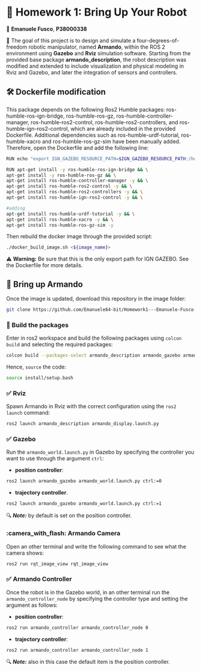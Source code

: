 # :robot: Homework 1: Bring Up Your Robot
:construction_worker: **Emanuele Fusco**, __P38000338__

:dart: The goal of this project is to design and simulate a four-degrees-of-freedom robotic manipulator, named **Armando**, within the ROS 2 environment using **Gazebo** and **Rviz** simulation software. 
Starting from the provided base package **armando_description**, the robot description was modified and extended to include visualization and physical modeling in Rviz and Gazebo, and later the integration of sensors and controllers.
 
## :hammer_and_wrench: Dockerfile modification
This package depends on the following Ros2 Humble packages: ros-humble-ros-ign-bridge, ros-humble-ros-gz, ros-humble-controller-manager, ros-humble-ros2-control, ros-humble-ros2-controllers, and ros-humble-ign-ros2-control, which are already included in the provided Dockerfile. Additional dependencies such as ros-humble-urdf-tutorial, ros-humble-xacro and ros-humble-ros-gz-sim have been manually added.
Therefore, open the Dockerfile and add the following line:
```sh
RUN echo "export IGN_GAZEBO_RESOURCE_PATH=$IGN_GAZEBO_RESOURCE_PATH:/home/user/ros2_ws/src/armando_gazebo/models" >> ${HOME}/.bashrc

RUN apt-get install -y ros-humble-ros-ign-bridge && \
apt-get install -y ros-humble-ros-gz && \
apt-get install ros-humble-controller-manager -y && \
apt-get install ros-humble-ros2-control -y && \
apt-get install ros-humble-ros2-controllers -y && \
apt-get install ros-humble-ign-ros2-control -y && \

#adding 
apt-get install ros-humble-urdf-tutorial -y && \
apt-get install ros-humble-xacro -y && \
apt-get install ros-humble-ros-gz-sim -y
```
Then rebuild the docker image through the provided script:
```sh
./docker_build_image.sh <${image_name}>
```
:warning: **Warning:** Be sure that this is the only export path for IGN GAZEBO. See the Dockerfile for more details.

## :rocket: Bring up Armando
Once the image is updated, download this repository in the image folder:
```sh
git clone https://github.com/Emanuele64-bit/Homework1---Emanuele-Fusco-P38000338.git
```
### :hammer: Build the packages
Enter in ros2 workspace and build the following packages using `colcon build` and selecting the required packages:
```sh
colcon build --packages-select armando_description armando_gazebo armando_controller
```
Hence, `source` the code:
```sh
source install/setup.bash
```

### :white_check_mark: Rviz
Spawn Armando in Rviz with the correct configuration using the `ros2 launch` command:
```sh
ros2 launch armando_description armando_display.launch.py
```

### :white_check_mark: Gazebo
Run the `armando_world.launch.py` in Gazebo by specifying the controller you want to use through the argument `ctrl`:
* **position controller**:
```sh
ros2 launch armando_gazebo armando_world.launch.py ctrl:=0
```
* **trajectory controller**.
```sh
ros2 launch armando_gazebo armando_world.launch.py ctrl:=1
```
:mag: ***Note:*** by default is set on the position controller.

### :camera_with_flash: Armando Camera
Open an other terminal and write the following command to see what the camera shows:
```sh
ros2 run rqt_image_view rqt_image_view
```

### :white_check_mark: Armando Controller
Once the robot is in the Gazebo world, in an other terminal run the `armando_controller_node` by specifying the controller type and setting the argument as follows:
* **position controller**:
```sh
ros2 run armando_controller armando_controller_node 0
```
* **trajectory controller**:
```sh
ros2 run armando_controller armando_controller_node 1
```
:mag: ***Note:*** also in this case the default item is the position controller.
